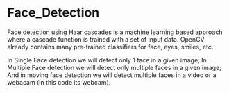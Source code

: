 # Face_Detection
Face detection using Haar cascades is a machine learning based approach where a cascade function is trained with a set of input data. OpenCV already contains many pre-trained classifiers for face, eyes, smiles, etc..

In Single Face detection we will detect only 1 face in a given image;
In Multiple Face detection we will detect only multiple faces in a given image;
And in moving face detection we will detect multiple faces in a video or a webacam (in this code its webcam).
